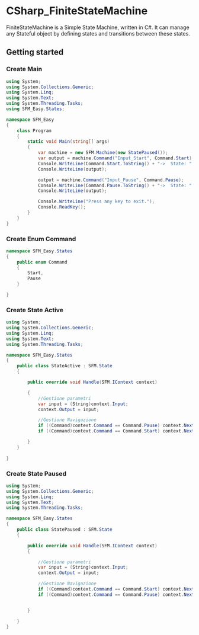 # CSharp_FiniteStateMachine
FiniteStateMachine  is a Simple State Machine, written in C#. 
It can manage any Stateful object by defining states and transitions between these states.

Getting started
---------------

### Create Main
```C#
using System;
using System.Collections.Generic;
using System.Linq;
using System.Text;
using System.Threading.Tasks;
using SFM_Easy.States;

namespace SFM_Easy
{
	class Program
	{
		static void Main(string[] args)
		{
			var machine = new SFM.Machine(new StatePaused());
			var output = machine.Command("Input_Start", Command.Start);
			Console.WriteLine(Command.Start.ToString() + "->  State: " + machine.Current);
			Console.WriteLine(output);

			output = machine.Command("Input_Pause", Command.Pause);
			Console.WriteLine(Command.Pause.ToString() + "->  State: " + machine.Current);
			Console.WriteLine(output);

			Console.WriteLine("Press any key to exit.");
			Console.ReadKey();
		}
	}
}
```

### Create Enum Command
```C#
namespace SFM_Easy.States
{
	public enum Command
	{
		Start,
		Pause
	}

}

```

### Create State Active
```C#
using System;
using System.Collections.Generic;
using System.Linq;
using System.Text;
using System.Threading.Tasks;

namespace SFM_Easy.States
{
	public class StateActive : SFM.State
	{

		public override void Handle(SFM.IContext context)

		{
			//Gestione parametri
			var input = (String)context.Input;
			context.Output = input;

			//Gestione Navigazione
			if ((Command)context.Command == Command.Pause) context.Next = new StatePaused();
			if ((Command)context.Command == Command.Start) context.Next = this;

		}
	}
	
}

```


### Create State Paused
```C#
using System;
using System.Collections.Generic;
using System.Linq;
using System.Text;
using System.Threading.Tasks;

namespace SFM_Easy.States
{
	public class StatePaused : SFM.State
	{

		public override void Handle(SFM.IContext context)
		{

			//Gestione parametri
			var input = (String)context.Input;
			context.Output = input;

			//Gestione Navigazione
			if ((Command)context.Command == Command.Start) context.Next = new StateActive();
			if ((Command)context.Command == Command.Pause) context.Next = this;


		}

	}
}


```






